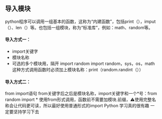 ## 导入模块
python程序可以调用一组基本的函数，这称为“内建函数”，包括print（），imput（）、len（）等。也包括一组模块，称为“标准库”，例如：math、random等。
#### 导入方式一：
- import关键字
- 模块名称
- 可选的多个模块用，隔开
import random
import random，sys，os，math
这种方式调用函数时必须加上模块名称：print（random.randint（））
#### 导入方式二：
from import语句
from关键字后之后是模块名称，import关键字和一个*号：from random import *
使用from形式调用，函数前不需要加模块.前缀，⚠️使用完整名称会让代码更可读，所以最好使用普通形式的import
Python 学习真的很有趣
一定要坚持学习下去

